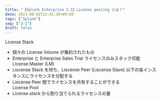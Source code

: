 ```yaml
---
title: "【Splunk Enterprise 2.1】License pooling とは？"
date: 2023-08-02T22:41:20+09:00
tags: ["Splunk"]
seq: ["2-1"]
draft: false
---
```


License Stack
  - 個々の License Volume が集約されたもの
  - Enterprise と Enterprise Sales Trial ライセンスのみスタック可能  
License Master (LM) 
  - Liscense Stack を持ち、Liscense Peer (Liscense Slave) 以下の各インスタンスにライセンスを分配する
  - Liscense Peer 間でライセンスを共有することができる  
License Pool
  - License stack から割り当てられるライセンスの量

